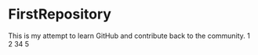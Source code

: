 # FirstRepository

This is my attempt to learn GitHub and contribute back to the community.
1
2
34
5

